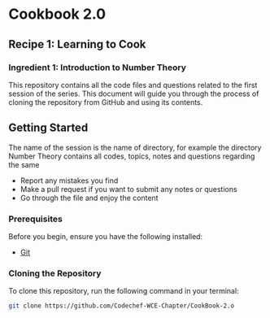 # Cookbook 2.0

## Recipe 1: Learning to Cook

### Ingredient 1: Introduction to Number Theory

This repository contains all the code files and questions related to the first session of the series. 
This document will guide you through the process of cloning the repository from GitHub and using its contents.

## Getting Started
The name of the session is the name of directory, for example the directory Number Theory contains all codes, topics, notes and questions regarding the same
- Report any mistakes you find
- Make a pull request if you want to submit any notes or questions
- Go through the file and enjoy the content

### Prerequisites

Before you begin, ensure you have the following installed:

- [Git](https://git-scm.com/downloads)

### Cloning the Repository

To clone this repository, run the following command in your terminal:

```bash
git clone https://github.com/Codechef-WCE-Chapter/CookBook-2.o
